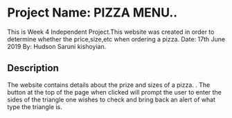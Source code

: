 # Project Name: PIZZA MENU..
This is Week 4 Independent Project.This website was created in order to determine whether the price,size,etc when ordering a pizza.
Date: 17th June 2019
By: Hudson Saruni kishoyian.

## Description
The website contains details about the prize and sizes of a pizza. .
 The button at the top of the page when clicked will prompt the user to enter the sides of the triangle one wishes to check and bring back an alert of what type the triangle is.
